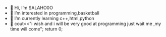 - 👋 Hi, I’m SALAHO0O
- 👀 I’m interested in programming,basketball
- 🌱 I’m currently learning c++,html,python
- 👋 cout<<"i wish and i will be very good at programming just wait me ,my time will come";
return 0;
